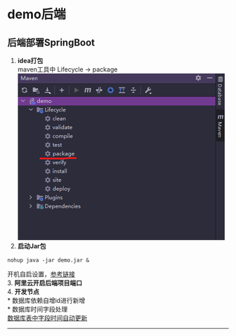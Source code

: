 # demo后端

## 后端部署SpringBoot
1. **idea打包**  
maven工具中 Lifecycle -> package  
![avatar](../images/1.png)  
2. **启动Jar包**  
```
nohup java -jar demo.jar &
```  
开机自启设置，[参考链接](https://blog.csdn.net/zuoyixiao/article/details/103923859)  
3. **阿里云开启后端项目端口**  
4. **开发节点**  
    * 数据库依赖自增id进行新增  
    * 数据库时间字段处理  
[数据库表中字段时间自动更新](https://blog.csdn.net/qq_28334711/article/details/58717257?spm=1001.2101.3001.6650.4&utm_medium=distribute.wap_relevant.none-task-blog-2%7Edefault%7ECTRLIST%7Edefault-4.wap_blog_relevant_default&depth_1-utm_source=distribute.wap_relevant.none-task-blog-2%7Edefault%7ECTRLIST%7Edefault-4.wap_blog_relevant_default)


* * * * * * * * * * * * * * * * 

